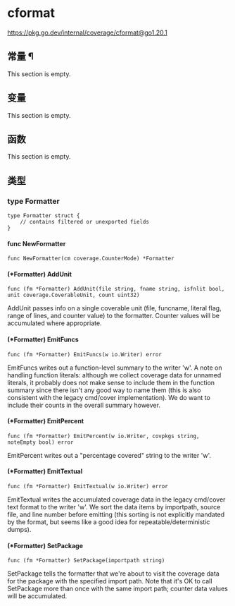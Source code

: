 # cformat

https://pkg.go.dev/internal/coverage/cformat@go1.20.1






  
  
  
  

## 常量 ¶

This section is empty.

## 变量

This section is empty.

## 函数

This section is empty.

## 类型

### type Formatter 

```
type Formatter struct {
	// contains filtered or unexported fields
}
```

#### func NewFormatter 

```
func NewFormatter(cm coverage.CounterMode) *Formatter
```

#### (*Formatter) AddUnit 

```
func (fm *Formatter) AddUnit(file string, fname string, isfnlit bool, unit coverage.CoverableUnit, count uint32)
```

AddUnit passes info on a single coverable unit (file, funcname, literal flag, range of lines, and counter value) to the formatter. Counter values will be accumulated where appropriate.

#### (*Formatter) EmitFuncs 

```
func (fm *Formatter) EmitFuncs(w io.Writer) error
```

EmitFuncs writes out a function-level summary to the writer 'w'. A note on handling function literals: although we collect coverage data for unnamed literals, it probably does not make sense to include them in the function summary since there isn't any good way to name them (this is also consistent with the legacy cmd/cover implementation). We do want to include their counts in the overall summary however.

#### (*Formatter) EmitPercent 

```
func (fm *Formatter) EmitPercent(w io.Writer, covpkgs string, noteEmpty bool) error
```

EmitPercent writes out a "percentage covered" string to the writer 'w'.

#### (*Formatter) EmitTextual 

```
func (fm *Formatter) EmitTextual(w io.Writer) error
```

EmitTextual writes the accumulated coverage data in the legacy cmd/cover text format to the writer 'w'. We sort the data items by importpath, source file, and line number before emitting (this sorting is not explicitly mandated by the format, but seems like a good idea for repeatable/deterministic dumps).

#### (*Formatter) SetPackage 

```
func (fm *Formatter) SetPackage(importpath string)
```

SetPackage tells the formatter that we're about to visit the coverage data for the package with the specified import path. Note that it's OK to call SetPackage more than once with the same import path; counter data values will be accumulated.
